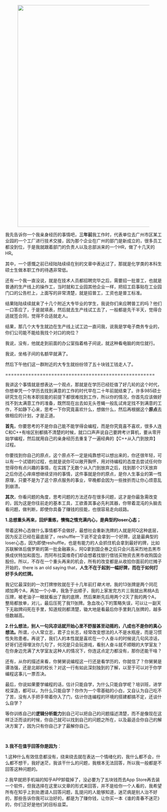 <p></p><figure><img src="https://picx.zhimg.com/v2-ad16a3e5bc2fce09ad047ebf92063652_720w.png?source=d16d100b" data-rawwidth="715" data-rawheight="322" class="origin_image zh-lightbox-thumb" width="715" data-original="https://pic1.zhimg.com/v2-ad16a3e5bc2fce09ad047ebf92063652_720w.jpg?source=d16d100b"></figure><p data-pid="38kgx51P">我先告诉你一个我亲身经历的事情吧，<b>三年前</b>我工作时，代表单位去广州市区某工业园的一个工厂进行技术交接，因为那个企业在广州的部门是新成立的，很多员工都没到位，于是我就跟着部门的负责人以及总部派来的一个HR，做了十几天的HR。</p><p data-pid="hLKDJlPK">其中，一个感慨之前已经陆陆续续在别的文章中表达过了，那就是化学类的本科生硕士生做本职工作的待遇非常低。</p><p data-pid="XBcSBjqV">还有一个我一直没说，就是在技术人员都招聘完毕之后，需要招一批普工，也就是普通的生产线上的操作工，当时就和工业园其他企业一样，把招工启事贴在工业园门口的公告栏上，上面写的非常清楚，就是招普工，工资也是普工标准。</p><p data-pid="Ibkm6zzm">结果陆陆续续就来了十几个附近大专毕业的学生，我说你们来应聘普工的吗？他们一口答应了，于是就填表，然后就去生产线试工去了，一般都是先干半天，觉得合适就签合同，觉得不合适就走人。</p><p data-pid="eXAC6YfH">结果，那几个大专生就边在生产线上试工边一直问我，说我是学电子商务专业的，你们公司能不能给我找个对口的岗位？</p><p data-pid="tOjBQszz">我说，没有，他就走到前面的办公室指着格子间说，就这种看电脑的岗位就行。</p><p data-pid="xQTlFSMk">我说，坐格子间的名额早就满了。</p><p data-pid="Dl4GK_KH">然后下午他们这一群附近的大专生就纷纷领了五十块钱工钱走人了。</p><p data-pid="jYuZhEUI">====================================================</p><p data-pid="vMarajEN">我讲这个事情就是想表达一个观点，那就是在学历已经贬值了好几轮的这个时代，你想单凭一个学历去找到满意的工作的时代早在二十年前就结束了。许多985硕士研究生在只有本职技能的前提下都很难找到工作，所以你的情况，你首先应该做好找不到太满意工作的准备，既然现在出去如无头苍蝇一般乱试肯定找不到满意的工作，不如静下心来，思考一下你究竟喜欢什么，想做什么，然后再根据这个<b>原点</b>去做相应的计划，才是正道。</p><p data-pid="iJe-6tya"><b>首先</b>，你要思考的不是你自己能不能学得会编程，而是你究竟喜不喜欢，很多人连C和C++有啥区别都搞不清楚的时候，就口口声声说自己要跨考计算机，要从零开始学编程，然后就用自己的亲身经历去重复了一遍经典的【C++从入门到放弃】过程。</p><p data-pid="fJJqb3Sv">你要找到你自己的原点，这个原点不一定是纯靠想可以想出来的，你还很年轻，可以有一个试错的过程，也就是说你可以敞开胸怀，用对待编程的态度去尝试任何你觉得你有点兴趣的事情，在实践了无数个从入门到放弃之后，找到那个21天放弃之后你还心痒痒想继续坚持的事情，这件事就是你的原点，是你人生事业的第一性原理，只要不是为了这个原点服务的事业，早晚都会因为一些挫折而让你心烦意乱到崩溃。</p><p data-pid="s1PbfbQw"><b>其次</b>，你看问题的角度，思考问题的方法还存在很多问题，这才是你最急需改变的，因为这是你往前走的基本工具，工欲善其事必先利其器，你带着混沌的头脑去看问题，做判断，即使你具备了赚钱的技能，也很容易走向歧路。</p><p data-pid="uX5v8GQL"><b>1.总想重头再来，回炉重练，懊悔之情充满内心，是典型的loser心态；</b></p><p data-pid="pRjw8qcJ">带着这种心态做什么事情都不会做好，最想社会重新洗牌的人就是阿Q这种底层，因为反正已经在最底层了，reshuffle一下说不定会拿到一个好牌，这是最典型的loser心态，因为即使reshuffle，也是有能力的人会抓住机会拿到最好的牌，比如苏联解体后俄罗斯的第一批金融寡头，阿Q拿到国企券之后只会兴高采烈地去黑市换成伏特加和面包，而阿布拉莫维奇们却会想着找银行借钱买物资去黑市收购国企股份。所以，不存在一个重头再来的机会，所有的改变都是从收拾你面前的烂摊子开始的，there is an old saying that，<b>人生不在于起到一幅好牌，而在于如何打好手头的烂牌。</b></p><p data-pid="cPkNxF8h">我记忆最深刻的一次打牌惨败就在于十几年前打<i>锄大地</i>，我的13张牌是两个同花顺加两个A，再加一个小单，我急于出顺子，我的上家发完方片三我就出黑桃A去压牌，被老油子一眼就看出了我的底牌，然后果断先后用两个2灭了我的两个A，整局都放单，对儿，最后压死了我11张牌。急血攻心下的策略失误，可以让一副天下无敌牌闷死在手里，知道规则都清楚，锄大地是看最后你手里剩几张牌的，越多倍数越高。</p><p data-pid="q4-a1fxi"><b>2.什么想法，别人一句风凉话就开始心里不舒服甚至动摇的，八成也不是你的真心想法。</b>所谓，小人常立志，君子立长志，经常改变想法的人不是水瓶座，而是习惯性失败患者。再说了，我们人的本性就是喜欢在一个人奋斗的时候说几句风凉话，好哥们还得埋汰你几句了，何况是只会玩游戏，看别人奋斗就不顺眼的大学室友？在你身边充满了大学室友这种人的情况下，你连这点定力都没有，那你还能干啥？</p><p data-pid="q0USeasU">还有，从你的描述来看，你舅舅说编程这一行还是看学历的，你就信了？你舅舅是谭浩强，还是北邮的校长？对这一行有如此深刻独到的了解，以至于可以对于你学编程这事儿一票否决。</p><p data-pid="dD_fTUnX">最后，你说如果要学编程的话，估计只能自学，为什么只能自学呢？培训班，进学校深造，都可以，为什么只能自学？你作为一个零基础的小白，又自认为自己吃不了苦，没有人手把手带着你入了门，估计你连编程的环境的搭建都搞不定，还谈什么自学？</p><p data-pid="8vz8dtNI">等你训练自己的<b>逻辑分析能力</b>到自己可以把自己的问题描述清楚，而不是像现在这样泛泛而谈的时候，你自己就可以找到自己的问题之所在，以及最适合你自己的解决方案了，因为只有你自己才了最解你自己。</p><p><br></p><p data-pid="PDCjNKVO"><b>3.我不在值乎回答你是因为</b>：</p><p data-pid="dypCHtvw">1.这种什么有效信息都没有，绕来绕去就在表达一个情绪化的，我什么都不会，什么都不想干，我好迷茫，我该干什么的问题，我根本无法回答，所以我一般都是不回答这种问题的。</p><p data-pid="X4IpKs7v">2.我早就把手机端的知乎APP卸载掉了，没必要为了五块钱而去App Store再去装一个软件，但我选择在这里以文章的形式来回答，并不是给你一个人看的，我希望所有在知乎上到处邀请人回答问题，乱提问的人能够知道，迷茫病是别人治不好的，那些告诉你我可以治好的，都是为了赚你钱，让你买一本《谁的青春不迷茫》的，你们正好是他们的目标韭菜。</p>
